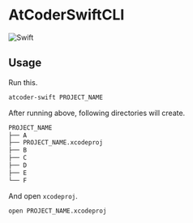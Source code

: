 # AtCoderSwiftCLI
![Swift](https://github.com/ry-itto/AtCoderSwiftCLI/workflows/Swift/badge.svg?branch=master)

## Usage
Run this.
```sh
atcoder-swift PROJECT_NAME
```

After running above, following directories will create.
```sh
PROJECT_NAME
├── A
├── PROJECT_NAME.xcodeproj
├── B
├── C
├── D
├── E
└── F
```

And open `xcodeproj`.
```sh
open PROJECT_NAME.xcodeproj
```
